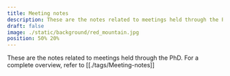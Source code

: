 ```yaml
---
title: Meeting notes
description: These are the notes related to meetings held through the PhD
draft: false
image: ./static/background/red_mountain.jpg
position: 50% 20%
---
```


These are the notes related to meetings held through the PhD.
For a complete overview, refer to [[./tags/Meeting-notes]]
